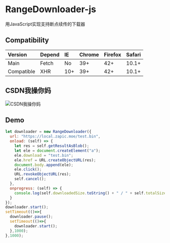 # RangeDownloader-js
用JavaScript实现支持断点续传的下载器

## Compatibility
|Version|Depend|IE|Chrome|Firefox|Safari|
|:-|:-|:-|:-|:-|:-|
|Main|Fetch|No|39+|42+|10.1+|
|Compatible|XHR|10+|39+|42+|10.1+|

## CSDN我操你妈
![CSDN我操你妈](https://user-images.githubusercontent.com/45936772/147377532-53152d3b-87a0-416e-b468-46f030b85870.png)

## Demo
```javascript
let downloader = new RangeDownloader({
  url: "https://local.zapic.moe/test.bin",
  onload: (self) => {
    let res = self.getResultAsBlob();
    let ele = document.createElement("a");
    ele.download = "test.bin";
    ele.href = URL.createObjectURL(res);
    document.body.append(ele);
    ele.click();
    URL.revokeObjectURL(res);
    self.cancel();
  },
  onprogress: (self) => {
    console.log(self.downloadedSize.toString() + " / " + self.totalSize.toString());
  }
});
downloader.start();
setTimeout(()=>{
  downloader.pause();
  setTimeout(()=>{
    downloader.start();
  },1000);
},1000);
```
